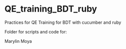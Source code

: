 # QE_training_BDT_ruby

Practices for QE Training for BDT with cucumber and ruby

Folder for scripts and code for:

Marylin Moya